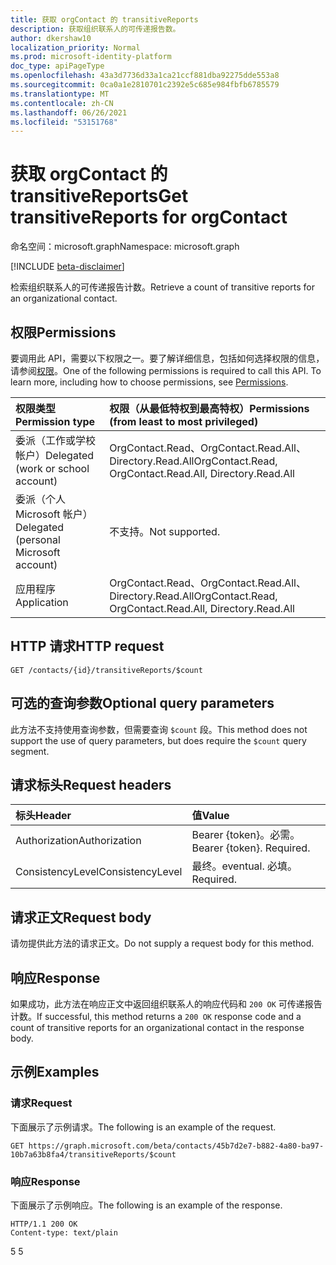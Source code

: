 ```yaml
---
title: 获取 orgContact 的 transitiveReports
description: 获取组织联系人的可传递报告数。
author: dkershaw10
localization_priority: Normal
ms.prod: microsoft-identity-platform
doc_type: apiPageType
ms.openlocfilehash: 43a3d7736d33a1ca21ccf881dba92275dde553a8
ms.sourcegitcommit: 0ca0a1e2810701c2392e5c685e984fbfb6785579
ms.translationtype: MT
ms.contentlocale: zh-CN
ms.lasthandoff: 06/26/2021
ms.locfileid: "53151768"
---
```

# <a name="get-transitivereports-for-orgcontact"></a><span data-ttu-id="56ef7-103">获取 orgContact 的 transitiveReports</span><span class="sxs-lookup"><span data-stu-id="56ef7-103">Get transitiveReports for orgContact</span></span>

<span data-ttu-id="56ef7-104">命名空间：microsoft.graph</span><span class="sxs-lookup"><span data-stu-id="56ef7-104">Namespace: microsoft.graph</span></span>

[!INCLUDE [beta-disclaimer](../../includes/beta-disclaimer.md)]

<span data-ttu-id="56ef7-105">检索组织联系人的可传递报告计数。</span><span class="sxs-lookup"><span data-stu-id="56ef7-105">Retrieve a count of transitive reports for an organizational contact.</span></span>

## <a name="permissions"></a><span data-ttu-id="56ef7-106">权限</span><span class="sxs-lookup"><span data-stu-id="56ef7-106">Permissions</span></span>

<span data-ttu-id="56ef7-p101">要调用此 API，需要以下权限之一。要了解详细信息，包括如何选择权限的信息，请参阅[权限](/graph/permissions-reference)。</span><span class="sxs-lookup"><span data-stu-id="56ef7-p101">One of the following permissions is required to call this API. To learn more, including how to choose permissions, see [Permissions](/graph/permissions-reference).</span></span>


| <span data-ttu-id="56ef7-109">权限类型</span><span class="sxs-lookup"><span data-stu-id="56ef7-109">Permission type</span></span> | <span data-ttu-id="56ef7-110">权限（从最低特权到最高特权）</span><span class="sxs-lookup"><span data-stu-id="56ef7-110">Permissions (from least to most privileged)</span></span> |
|:--------------------|:---------------------------------------------------------|
| <span data-ttu-id="56ef7-111">委派（工作或学校帐户）</span><span class="sxs-lookup"><span data-stu-id="56ef7-111">Delegated (work or school account)</span></span> | <span data-ttu-id="56ef7-112">OrgContact.Read、OrgContact.Read.All、Directory.Read.All</span><span class="sxs-lookup"><span data-stu-id="56ef7-112">OrgContact.Read, OrgContact.Read.All, Directory.Read.All</span></span> |
| <span data-ttu-id="56ef7-113">委派（个人 Microsoft 帐户）</span><span class="sxs-lookup"><span data-stu-id="56ef7-113">Delegated (personal Microsoft account)</span></span> | <span data-ttu-id="56ef7-114">不支持。</span><span class="sxs-lookup"><span data-stu-id="56ef7-114">Not supported.</span></span> |
| <span data-ttu-id="56ef7-115">应用程序</span><span class="sxs-lookup"><span data-stu-id="56ef7-115">Application</span></span> | <span data-ttu-id="56ef7-116">OrgContact.Read、OrgContact.Read.All、Directory.Read.All</span><span class="sxs-lookup"><span data-stu-id="56ef7-116">OrgContact.Read, OrgContact.Read.All, Directory.Read.All</span></span> |

## <a name="http-request"></a><span data-ttu-id="56ef7-117">HTTP 请求</span><span class="sxs-lookup"><span data-stu-id="56ef7-117">HTTP request</span></span>

<!-- { "blockType": "ignored" } -->
```http
GET /contacts/{id}/transitiveReports/$count
```

## <a name="optional-query-parameters"></a><span data-ttu-id="56ef7-118">可选的查询参数</span><span class="sxs-lookup"><span data-stu-id="56ef7-118">Optional query parameters</span></span>

<span data-ttu-id="56ef7-119">此方法不支持使用查询参数，但需要查询 `$count` 段。</span><span class="sxs-lookup"><span data-stu-id="56ef7-119">This method does not support the use of query parameters, but does require the `$count` query segment.</span></span>

## <a name="request-headers"></a><span data-ttu-id="56ef7-120">请求标头</span><span class="sxs-lookup"><span data-stu-id="56ef7-120">Request headers</span></span>

| <span data-ttu-id="56ef7-121">标头</span><span class="sxs-lookup"><span data-stu-id="56ef7-121">Header</span></span>       | <span data-ttu-id="56ef7-122">值</span><span class="sxs-lookup"><span data-stu-id="56ef7-122">Value</span></span> |
|:---------------|:--------|
| <span data-ttu-id="56ef7-123">Authorization</span><span class="sxs-lookup"><span data-stu-id="56ef7-123">Authorization</span></span>  | <span data-ttu-id="56ef7-p102">Bearer {token}。必需。</span><span class="sxs-lookup"><span data-stu-id="56ef7-p102">Bearer {token}. Required.</span></span>  |
| <span data-ttu-id="56ef7-126">ConsistencyLevel</span><span class="sxs-lookup"><span data-stu-id="56ef7-126">ConsistencyLevel</span></span> | <span data-ttu-id="56ef7-127">最终。</span><span class="sxs-lookup"><span data-stu-id="56ef7-127">eventual.</span></span> <span data-ttu-id="56ef7-128">必填。</span><span class="sxs-lookup"><span data-stu-id="56ef7-128">Required.</span></span> |

## <a name="request-body"></a><span data-ttu-id="56ef7-129">请求正文</span><span class="sxs-lookup"><span data-stu-id="56ef7-129">Request body</span></span>

<span data-ttu-id="56ef7-130">请勿提供此方法的请求正文。</span><span class="sxs-lookup"><span data-stu-id="56ef7-130">Do not supply a request body for this method.</span></span>

## <a name="response"></a><span data-ttu-id="56ef7-131">响应</span><span class="sxs-lookup"><span data-stu-id="56ef7-131">Response</span></span>

<span data-ttu-id="56ef7-132">如果成功，此方法在响应正文中返回组织联系人的响应代码和 `200 OK` 可传递报告计数。</span><span class="sxs-lookup"><span data-stu-id="56ef7-132">If successful, this method returns a `200 OK` response code and a count of transitive reports for an organizational contact in the response body.</span></span>

## <a name="examples"></a><span data-ttu-id="56ef7-133">示例</span><span class="sxs-lookup"><span data-stu-id="56ef7-133">Examples</span></span>

### <a name="request"></a><span data-ttu-id="56ef7-134">请求</span><span class="sxs-lookup"><span data-stu-id="56ef7-134">Request</span></span>

<span data-ttu-id="56ef7-135">下面展示了示例请求。</span><span class="sxs-lookup"><span data-stu-id="56ef7-135">The following is an example of the request.</span></span>

<!-- {
  "blockType": "request",
  "name": "get_transitivereports"
}-->
```http
GET https://graph.microsoft.com/beta/contacts/45b7d2e7-b882-4a80-ba97-10b7a63b8fa4/transitiveReports/$count
```

### <a name="response"></a><span data-ttu-id="56ef7-136">响应</span><span class="sxs-lookup"><span data-stu-id="56ef7-136">Response</span></span>

<span data-ttu-id="56ef7-137">下面展示了示例响应。</span><span class="sxs-lookup"><span data-stu-id="56ef7-137">The following is an example of the response.</span></span>
<!-- {
  "blockType": "response"
} -->
```http
HTTP/1.1 200 OK
Content-type: text/plain
```

<span data-ttu-id="56ef7-138">5 </span><span class="sxs-lookup"><span data-stu-id="56ef7-138">5</span></span>

<!-- uuid: 8fcb5dbc-d5aa-4681-8e31-b001d5168d79
2015-10-25 14:57:30 UTC -->
<!--
{
  "type": "#page.annotation",
  "description": "Get transitiveReports",
  "keywords": "",
  "section": "documentation",
  "tocPath": "",
  "suppressions": [
  ]
}
-->
